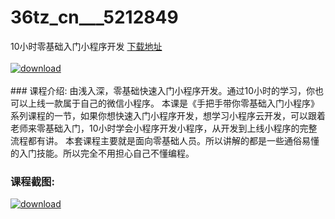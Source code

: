 # 36tz_cn___5212849
10小时零基础入门小程序开发
[下载地址](http://www.36tz.cn/article/5212849 "下载地址")
<br/></br>[![download](http://36tz.cn/muke_img/2020_05_2-39-300x243.png "下载地址")](http://www.36tz.cn/article/5212849 "下载地址")
<br/></br>### 课程介绍:
由浅入深，零基础快速入门小程序开发。通过10小时的学习，你也可以上线一款属于自己的微信小程序。
本课是《手把手带你零基础入门小程序》系列课程的一节，如果你想快速入门小程序开发，想学习小程序云开发，可以跟着老师来零基础入门，10小时学会小程序开发小程序，从开发到上线小程序的完整流程都有讲。
本套课程主要就是面向零基础人员。所以讲解的都是一些通俗易懂的入门技能。所以完全不用担心自己不懂编程。

### 课程截图:
[![download](http://36tz.cn/muke_img/2020_05_1-41.png "下载地址")](http://www.36tz.cn/article/5212849 "下载地址")
